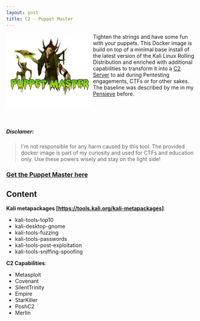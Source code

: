 ```yaml
---
layout: post
title: C2 - Puppet Master
---
```


<img height="200" align="left" src="https://raw.githubusercontent.com/BenjiTrapp/puppet-master/main/docs/puppet-master.png"> Tighten the strings and have some fun with your puppets. This Docker image is build on top of a minimal base install of the latest version of the Kali Linux Rolling Distribution and enriched with additional capabilities to transform it into a [C2 Server](https://www.paloaltonetworks.com/cyberpedia/command-and-control-explained) to aid during Pentesting engagements, CTFs or for other sakes. The baseline was described by me in my [Pensieve](https://benjitrapp.github.io/memories/2022-06-06-c2-autoinstall/) before.

<br><br><br>
##### Disclamer:
> I'm not responsible for any harm caused by this tool. The provided docker image is part of my curiosity and used for CTFs and education only. Use these powers wisely and stay on the light side!


### [Get the Puppet Master here](https://github.com/BenjiTrapp/puppet-master)

## Content 

**Kali metapackages [https://tools.kali.org/kali-metapackages]**:
* kali-tools-top10
* kali-desktop-gnome
* kali-tools-fuzzing
* kali-tools-passwords
* kali-tools-post-exploitation
* kali-tools-sniffing-spoofing

**C2 Capabilities**:
* Metasploit
* Covenant
* SilentTrinity
* Empire
* StarKiller
* PoshC2
* Merlin
